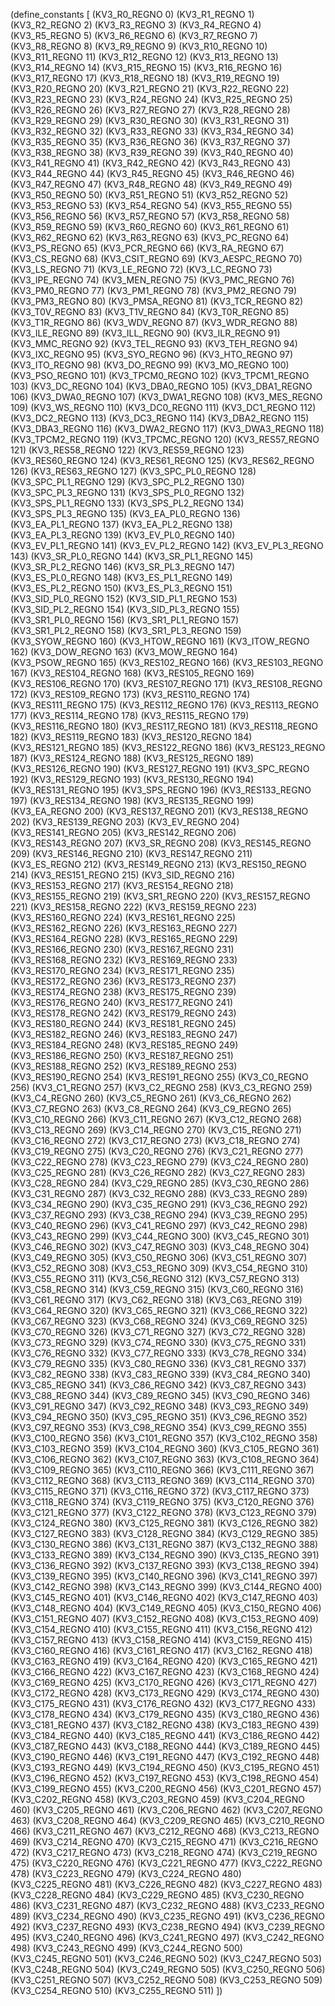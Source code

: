 (define_constants [
  (KV3_R0_REGNO 0)
  (KV3_R1_REGNO 1)
  (KV3_R2_REGNO 2)
  (KV3_R3_REGNO 3)
  (KV3_R4_REGNO 4)
  (KV3_R5_REGNO 5)
  (KV3_R6_REGNO 6)
  (KV3_R7_REGNO 7)
  (KV3_R8_REGNO 8)
  (KV3_R9_REGNO 9)
  (KV3_R10_REGNO 10)
  (KV3_R11_REGNO 11)
  (KV3_R12_REGNO 12)
  (KV3_R13_REGNO 13)
  (KV3_R14_REGNO 14)
  (KV3_R15_REGNO 15)
  (KV3_R16_REGNO 16)
  (KV3_R17_REGNO 17)
  (KV3_R18_REGNO 18)
  (KV3_R19_REGNO 19)
  (KV3_R20_REGNO 20)
  (KV3_R21_REGNO 21)
  (KV3_R22_REGNO 22)
  (KV3_R23_REGNO 23)
  (KV3_R24_REGNO 24)
  (KV3_R25_REGNO 25)
  (KV3_R26_REGNO 26)
  (KV3_R27_REGNO 27)
  (KV3_R28_REGNO 28)
  (KV3_R29_REGNO 29)
  (KV3_R30_REGNO 30)
  (KV3_R31_REGNO 31)
  (KV3_R32_REGNO 32)
  (KV3_R33_REGNO 33)
  (KV3_R34_REGNO 34)
  (KV3_R35_REGNO 35)
  (KV3_R36_REGNO 36)
  (KV3_R37_REGNO 37)
  (KV3_R38_REGNO 38)
  (KV3_R39_REGNO 39)
  (KV3_R40_REGNO 40)
  (KV3_R41_REGNO 41)
  (KV3_R42_REGNO 42)
  (KV3_R43_REGNO 43)
  (KV3_R44_REGNO 44)
  (KV3_R45_REGNO 45)
  (KV3_R46_REGNO 46)
  (KV3_R47_REGNO 47)
  (KV3_R48_REGNO 48)
  (KV3_R49_REGNO 49)
  (KV3_R50_REGNO 50)
  (KV3_R51_REGNO 51)
  (KV3_R52_REGNO 52)
  (KV3_R53_REGNO 53)
  (KV3_R54_REGNO 54)
  (KV3_R55_REGNO 55)
  (KV3_R56_REGNO 56)
  (KV3_R57_REGNO 57)
  (KV3_R58_REGNO 58)
  (KV3_R59_REGNO 59)
  (KV3_R60_REGNO 60)
  (KV3_R61_REGNO 61)
  (KV3_R62_REGNO 62)
  (KV3_R63_REGNO 63)
  (KV3_PC_REGNO 64)
  (KV3_PS_REGNO 65)
  (KV3_PCR_REGNO 66)
  (KV3_RA_REGNO 67)
  (KV3_CS_REGNO 68)
  (KV3_CSIT_REGNO 69)
  (KV3_AESPC_REGNO 70)
  (KV3_LS_REGNO 71)
  (KV3_LE_REGNO 72)
  (KV3_LC_REGNO 73)
  (KV3_IPE_REGNO 74)
  (KV3_MEN_REGNO 75)
  (KV3_PMC_REGNO 76)
  (KV3_PM0_REGNO 77)
  (KV3_PM1_REGNO 78)
  (KV3_PM2_REGNO 79)
  (KV3_PM3_REGNO 80)
  (KV3_PMSA_REGNO 81)
  (KV3_TCR_REGNO 82)
  (KV3_T0V_REGNO 83)
  (KV3_T1V_REGNO 84)
  (KV3_T0R_REGNO 85)
  (KV3_T1R_REGNO 86)
  (KV3_WDV_REGNO 87)
  (KV3_WDR_REGNO 88)
  (KV3_ILE_REGNO 89)
  (KV3_ILL_REGNO 90)
  (KV3_ILR_REGNO 91)
  (KV3_MMC_REGNO 92)
  (KV3_TEL_REGNO 93)
  (KV3_TEH_REGNO 94)
  (KV3_IXC_REGNO 95)
  (KV3_SYO_REGNO 96)
  (KV3_HTO_REGNO 97)
  (KV3_ITO_REGNO 98)
  (KV3_DO_REGNO 99)
  (KV3_MO_REGNO 100)
  (KV3_PSO_REGNO 101)
  (KV3_TPCM0_REGNO 102)
  (KV3_TPCM1_REGNO 103)
  (KV3_DC_REGNO 104)
  (KV3_DBA0_REGNO 105)
  (KV3_DBA1_REGNO 106)
  (KV3_DWA0_REGNO 107)
  (KV3_DWA1_REGNO 108)
  (KV3_MES_REGNO 109)
  (KV3_WS_REGNO 110)
  (KV3_DC0_REGNO 111)
  (KV3_DC1_REGNO 112)
  (KV3_DC2_REGNO 113)
  (KV3_DC3_REGNO 114)
  (KV3_DBA2_REGNO 115)
  (KV3_DBA3_REGNO 116)
  (KV3_DWA2_REGNO 117)
  (KV3_DWA3_REGNO 118)
  (KV3_TPCM2_REGNO 119)
  (KV3_TPCMC_REGNO 120)
  (KV3_RES57_REGNO 121)
  (KV3_RES58_REGNO 122)
  (KV3_RES59_REGNO 123)
  (KV3_RES60_REGNO 124)
  (KV3_RES61_REGNO 125)
  (KV3_RES62_REGNO 126)
  (KV3_RES63_REGNO 127)
  (KV3_SPC_PL0_REGNO 128)
  (KV3_SPC_PL1_REGNO 129)
  (KV3_SPC_PL2_REGNO 130)
  (KV3_SPC_PL3_REGNO 131)
  (KV3_SPS_PL0_REGNO 132)
  (KV3_SPS_PL1_REGNO 133)
  (KV3_SPS_PL2_REGNO 134)
  (KV3_SPS_PL3_REGNO 135)
  (KV3_EA_PL0_REGNO 136)
  (KV3_EA_PL1_REGNO 137)
  (KV3_EA_PL2_REGNO 138)
  (KV3_EA_PL3_REGNO 139)
  (KV3_EV_PL0_REGNO 140)
  (KV3_EV_PL1_REGNO 141)
  (KV3_EV_PL2_REGNO 142)
  (KV3_EV_PL3_REGNO 143)
  (KV3_SR_PL0_REGNO 144)
  (KV3_SR_PL1_REGNO 145)
  (KV3_SR_PL2_REGNO 146)
  (KV3_SR_PL3_REGNO 147)
  (KV3_ES_PL0_REGNO 148)
  (KV3_ES_PL1_REGNO 149)
  (KV3_ES_PL2_REGNO 150)
  (KV3_ES_PL3_REGNO 151)
  (KV3_SID_PL0_REGNO 152)
  (KV3_SID_PL1_REGNO 153)
  (KV3_SID_PL2_REGNO 154)
  (KV3_SID_PL3_REGNO 155)
  (KV3_SR1_PL0_REGNO 156)
  (KV3_SR1_PL1_REGNO 157)
  (KV3_SR1_PL2_REGNO 158)
  (KV3_SR1_PL3_REGNO 159)
  (KV3_SYOW_REGNO 160)
  (KV3_HTOW_REGNO 161)
  (KV3_ITOW_REGNO 162)
  (KV3_DOW_REGNO 163)
  (KV3_MOW_REGNO 164)
  (KV3_PSOW_REGNO 165)
  (KV3_RES102_REGNO 166)
  (KV3_RES103_REGNO 167)
  (KV3_RES104_REGNO 168)
  (KV3_RES105_REGNO 169)
  (KV3_RES106_REGNO 170)
  (KV3_RES107_REGNO 171)
  (KV3_RES108_REGNO 172)
  (KV3_RES109_REGNO 173)
  (KV3_RES110_REGNO 174)
  (KV3_RES111_REGNO 175)
  (KV3_RES112_REGNO 176)
  (KV3_RES113_REGNO 177)
  (KV3_RES114_REGNO 178)
  (KV3_RES115_REGNO 179)
  (KV3_RES116_REGNO 180)
  (KV3_RES117_REGNO 181)
  (KV3_RES118_REGNO 182)
  (KV3_RES119_REGNO 183)
  (KV3_RES120_REGNO 184)
  (KV3_RES121_REGNO 185)
  (KV3_RES122_REGNO 186)
  (KV3_RES123_REGNO 187)
  (KV3_RES124_REGNO 188)
  (KV3_RES125_REGNO 189)
  (KV3_RES126_REGNO 190)
  (KV3_RES127_REGNO 191)
  (KV3_SPC_REGNO 192)
  (KV3_RES129_REGNO 193)
  (KV3_RES130_REGNO 194)
  (KV3_RES131_REGNO 195)
  (KV3_SPS_REGNO 196)
  (KV3_RES133_REGNO 197)
  (KV3_RES134_REGNO 198)
  (KV3_RES135_REGNO 199)
  (KV3_EA_REGNO 200)
  (KV3_RES137_REGNO 201)
  (KV3_RES138_REGNO 202)
  (KV3_RES139_REGNO 203)
  (KV3_EV_REGNO 204)
  (KV3_RES141_REGNO 205)
  (KV3_RES142_REGNO 206)
  (KV3_RES143_REGNO 207)
  (KV3_SR_REGNO 208)
  (KV3_RES145_REGNO 209)
  (KV3_RES146_REGNO 210)
  (KV3_RES147_REGNO 211)
  (KV3_ES_REGNO 212)
  (KV3_RES149_REGNO 213)
  (KV3_RES150_REGNO 214)
  (KV3_RES151_REGNO 215)
  (KV3_SID_REGNO 216)
  (KV3_RES153_REGNO 217)
  (KV3_RES154_REGNO 218)
  (KV3_RES155_REGNO 219)
  (KV3_SR1_REGNO 220)
  (KV3_RES157_REGNO 221)
  (KV3_RES158_REGNO 222)
  (KV3_RES159_REGNO 223)
  (KV3_RES160_REGNO 224)
  (KV3_RES161_REGNO 225)
  (KV3_RES162_REGNO 226)
  (KV3_RES163_REGNO 227)
  (KV3_RES164_REGNO 228)
  (KV3_RES165_REGNO 229)
  (KV3_RES166_REGNO 230)
  (KV3_RES167_REGNO 231)
  (KV3_RES168_REGNO 232)
  (KV3_RES169_REGNO 233)
  (KV3_RES170_REGNO 234)
  (KV3_RES171_REGNO 235)
  (KV3_RES172_REGNO 236)
  (KV3_RES173_REGNO 237)
  (KV3_RES174_REGNO 238)
  (KV3_RES175_REGNO 239)
  (KV3_RES176_REGNO 240)
  (KV3_RES177_REGNO 241)
  (KV3_RES178_REGNO 242)
  (KV3_RES179_REGNO 243)
  (KV3_RES180_REGNO 244)
  (KV3_RES181_REGNO 245)
  (KV3_RES182_REGNO 246)
  (KV3_RES183_REGNO 247)
  (KV3_RES184_REGNO 248)
  (KV3_RES185_REGNO 249)
  (KV3_RES186_REGNO 250)
  (KV3_RES187_REGNO 251)
  (KV3_RES188_REGNO 252)
  (KV3_RES189_REGNO 253)
  (KV3_RES190_REGNO 254)
  (KV3_RES191_REGNO 255)
  (KV3_C0_REGNO 256)
  (KV3_C1_REGNO 257)
  (KV3_C2_REGNO 258)
  (KV3_C3_REGNO 259)
  (KV3_C4_REGNO 260)
  (KV3_C5_REGNO 261)
  (KV3_C6_REGNO 262)
  (KV3_C7_REGNO 263)
  (KV3_C8_REGNO 264)
  (KV3_C9_REGNO 265)
  (KV3_C10_REGNO 266)
  (KV3_C11_REGNO 267)
  (KV3_C12_REGNO 268)
  (KV3_C13_REGNO 269)
  (KV3_C14_REGNO 270)
  (KV3_C15_REGNO 271)
  (KV3_C16_REGNO 272)
  (KV3_C17_REGNO 273)
  (KV3_C18_REGNO 274)
  (KV3_C19_REGNO 275)
  (KV3_C20_REGNO 276)
  (KV3_C21_REGNO 277)
  (KV3_C22_REGNO 278)
  (KV3_C23_REGNO 279)
  (KV3_C24_REGNO 280)
  (KV3_C25_REGNO 281)
  (KV3_C26_REGNO 282)
  (KV3_C27_REGNO 283)
  (KV3_C28_REGNO 284)
  (KV3_C29_REGNO 285)
  (KV3_C30_REGNO 286)
  (KV3_C31_REGNO 287)
  (KV3_C32_REGNO 288)
  (KV3_C33_REGNO 289)
  (KV3_C34_REGNO 290)
  (KV3_C35_REGNO 291)
  (KV3_C36_REGNO 292)
  (KV3_C37_REGNO 293)
  (KV3_C38_REGNO 294)
  (KV3_C39_REGNO 295)
  (KV3_C40_REGNO 296)
  (KV3_C41_REGNO 297)
  (KV3_C42_REGNO 298)
  (KV3_C43_REGNO 299)
  (KV3_C44_REGNO 300)
  (KV3_C45_REGNO 301)
  (KV3_C46_REGNO 302)
  (KV3_C47_REGNO 303)
  (KV3_C48_REGNO 304)
  (KV3_C49_REGNO 305)
  (KV3_C50_REGNO 306)
  (KV3_C51_REGNO 307)
  (KV3_C52_REGNO 308)
  (KV3_C53_REGNO 309)
  (KV3_C54_REGNO 310)
  (KV3_C55_REGNO 311)
  (KV3_C56_REGNO 312)
  (KV3_C57_REGNO 313)
  (KV3_C58_REGNO 314)
  (KV3_C59_REGNO 315)
  (KV3_C60_REGNO 316)
  (KV3_C61_REGNO 317)
  (KV3_C62_REGNO 318)
  (KV3_C63_REGNO 319)
  (KV3_C64_REGNO 320)
  (KV3_C65_REGNO 321)
  (KV3_C66_REGNO 322)
  (KV3_C67_REGNO 323)
  (KV3_C68_REGNO 324)
  (KV3_C69_REGNO 325)
  (KV3_C70_REGNO 326)
  (KV3_C71_REGNO 327)
  (KV3_C72_REGNO 328)
  (KV3_C73_REGNO 329)
  (KV3_C74_REGNO 330)
  (KV3_C75_REGNO 331)
  (KV3_C76_REGNO 332)
  (KV3_C77_REGNO 333)
  (KV3_C78_REGNO 334)
  (KV3_C79_REGNO 335)
  (KV3_C80_REGNO 336)
  (KV3_C81_REGNO 337)
  (KV3_C82_REGNO 338)
  (KV3_C83_REGNO 339)
  (KV3_C84_REGNO 340)
  (KV3_C85_REGNO 341)
  (KV3_C86_REGNO 342)
  (KV3_C87_REGNO 343)
  (KV3_C88_REGNO 344)
  (KV3_C89_REGNO 345)
  (KV3_C90_REGNO 346)
  (KV3_C91_REGNO 347)
  (KV3_C92_REGNO 348)
  (KV3_C93_REGNO 349)
  (KV3_C94_REGNO 350)
  (KV3_C95_REGNO 351)
  (KV3_C96_REGNO 352)
  (KV3_C97_REGNO 353)
  (KV3_C98_REGNO 354)
  (KV3_C99_REGNO 355)
  (KV3_C100_REGNO 356)
  (KV3_C101_REGNO 357)
  (KV3_C102_REGNO 358)
  (KV3_C103_REGNO 359)
  (KV3_C104_REGNO 360)
  (KV3_C105_REGNO 361)
  (KV3_C106_REGNO 362)
  (KV3_C107_REGNO 363)
  (KV3_C108_REGNO 364)
  (KV3_C109_REGNO 365)
  (KV3_C110_REGNO 366)
  (KV3_C111_REGNO 367)
  (KV3_C112_REGNO 368)
  (KV3_C113_REGNO 369)
  (KV3_C114_REGNO 370)
  (KV3_C115_REGNO 371)
  (KV3_C116_REGNO 372)
  (KV3_C117_REGNO 373)
  (KV3_C118_REGNO 374)
  (KV3_C119_REGNO 375)
  (KV3_C120_REGNO 376)
  (KV3_C121_REGNO 377)
  (KV3_C122_REGNO 378)
  (KV3_C123_REGNO 379)
  (KV3_C124_REGNO 380)
  (KV3_C125_REGNO 381)
  (KV3_C126_REGNO 382)
  (KV3_C127_REGNO 383)
  (KV3_C128_REGNO 384)
  (KV3_C129_REGNO 385)
  (KV3_C130_REGNO 386)
  (KV3_C131_REGNO 387)
  (KV3_C132_REGNO 388)
  (KV3_C133_REGNO 389)
  (KV3_C134_REGNO 390)
  (KV3_C135_REGNO 391)
  (KV3_C136_REGNO 392)
  (KV3_C137_REGNO 393)
  (KV3_C138_REGNO 394)
  (KV3_C139_REGNO 395)
  (KV3_C140_REGNO 396)
  (KV3_C141_REGNO 397)
  (KV3_C142_REGNO 398)
  (KV3_C143_REGNO 399)
  (KV3_C144_REGNO 400)
  (KV3_C145_REGNO 401)
  (KV3_C146_REGNO 402)
  (KV3_C147_REGNO 403)
  (KV3_C148_REGNO 404)
  (KV3_C149_REGNO 405)
  (KV3_C150_REGNO 406)
  (KV3_C151_REGNO 407)
  (KV3_C152_REGNO 408)
  (KV3_C153_REGNO 409)
  (KV3_C154_REGNO 410)
  (KV3_C155_REGNO 411)
  (KV3_C156_REGNO 412)
  (KV3_C157_REGNO 413)
  (KV3_C158_REGNO 414)
  (KV3_C159_REGNO 415)
  (KV3_C160_REGNO 416)
  (KV3_C161_REGNO 417)
  (KV3_C162_REGNO 418)
  (KV3_C163_REGNO 419)
  (KV3_C164_REGNO 420)
  (KV3_C165_REGNO 421)
  (KV3_C166_REGNO 422)
  (KV3_C167_REGNO 423)
  (KV3_C168_REGNO 424)
  (KV3_C169_REGNO 425)
  (KV3_C170_REGNO 426)
  (KV3_C171_REGNO 427)
  (KV3_C172_REGNO 428)
  (KV3_C173_REGNO 429)
  (KV3_C174_REGNO 430)
  (KV3_C175_REGNO 431)
  (KV3_C176_REGNO 432)
  (KV3_C177_REGNO 433)
  (KV3_C178_REGNO 434)
  (KV3_C179_REGNO 435)
  (KV3_C180_REGNO 436)
  (KV3_C181_REGNO 437)
  (KV3_C182_REGNO 438)
  (KV3_C183_REGNO 439)
  (KV3_C184_REGNO 440)
  (KV3_C185_REGNO 441)
  (KV3_C186_REGNO 442)
  (KV3_C187_REGNO 443)
  (KV3_C188_REGNO 444)
  (KV3_C189_REGNO 445)
  (KV3_C190_REGNO 446)
  (KV3_C191_REGNO 447)
  (KV3_C192_REGNO 448)
  (KV3_C193_REGNO 449)
  (KV3_C194_REGNO 450)
  (KV3_C195_REGNO 451)
  (KV3_C196_REGNO 452)
  (KV3_C197_REGNO 453)
  (KV3_C198_REGNO 454)
  (KV3_C199_REGNO 455)
  (KV3_C200_REGNO 456)
  (KV3_C201_REGNO 457)
  (KV3_C202_REGNO 458)
  (KV3_C203_REGNO 459)
  (KV3_C204_REGNO 460)
  (KV3_C205_REGNO 461)
  (KV3_C206_REGNO 462)
  (KV3_C207_REGNO 463)
  (KV3_C208_REGNO 464)
  (KV3_C209_REGNO 465)
  (KV3_C210_REGNO 466)
  (KV3_C211_REGNO 467)
  (KV3_C212_REGNO 468)
  (KV3_C213_REGNO 469)
  (KV3_C214_REGNO 470)
  (KV3_C215_REGNO 471)
  (KV3_C216_REGNO 472)
  (KV3_C217_REGNO 473)
  (KV3_C218_REGNO 474)
  (KV3_C219_REGNO 475)
  (KV3_C220_REGNO 476)
  (KV3_C221_REGNO 477)
  (KV3_C222_REGNO 478)
  (KV3_C223_REGNO 479)
  (KV3_C224_REGNO 480)
  (KV3_C225_REGNO 481)
  (KV3_C226_REGNO 482)
  (KV3_C227_REGNO 483)
  (KV3_C228_REGNO 484)
  (KV3_C229_REGNO 485)
  (KV3_C230_REGNO 486)
  (KV3_C231_REGNO 487)
  (KV3_C232_REGNO 488)
  (KV3_C233_REGNO 489)
  (KV3_C234_REGNO 490)
  (KV3_C235_REGNO 491)
  (KV3_C236_REGNO 492)
  (KV3_C237_REGNO 493)
  (KV3_C238_REGNO 494)
  (KV3_C239_REGNO 495)
  (KV3_C240_REGNO 496)
  (KV3_C241_REGNO 497)
  (KV3_C242_REGNO 498)
  (KV3_C243_REGNO 499)
  (KV3_C244_REGNO 500)
  (KV3_C245_REGNO 501)
  (KV3_C246_REGNO 502)
  (KV3_C247_REGNO 503)
  (KV3_C248_REGNO 504)
  (KV3_C249_REGNO 505)
  (KV3_C250_REGNO 506)
  (KV3_C251_REGNO 507)
  (KV3_C252_REGNO 508)
  (KV3_C253_REGNO 509)
  (KV3_C254_REGNO 510)
  (KV3_C255_REGNO 511)
])
